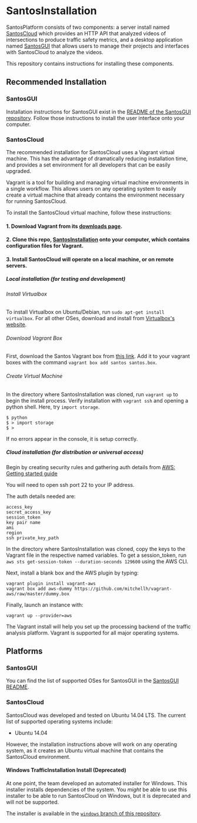 # SantosInstallation

SantosPlatform consists of two components: a server install named [SantosCloud](https://github.com/santosfamilyfoundation/SantosCloud) which provides an HTTP API that analyzed videos of intersections to produce traffic safety metrics, and a desktop application named [SantosGUI](https://github.com/santosfamilyfoundation/SantosGUI) that allows users to manage their projects and interfaces with SantosCloud to analyze the videos.

This repository contains instructions for installing these components.

## Recommended Installation

### SantosGUI

Installation instructions for SantosGUI exist in the [README of the SantosGUI repository](https://github.com/santosfamilyfoundation/SantosGUI). Follow those instructions to install the user interface onto your computer.

### SantosCloud

The recommended installation for SantosCloud uses a Vagrant virtual machine. This has the advantage of dramatically reducing installation time, and provides a set environment for all developers that can be easily upgraded.

Vagrant is a tool for building and managing virtual machine environments in a single workflow. This allows users on any operating system to easily create a virtual machine that already contains the environment necessary for running SantosCloud.

To install the SantosCloud virtual machine, follow these instructions:

#### 1. Download Vagrant from its [downloads page](https://www.vagrantup.com/downloads.html).
#### 2. Clone this repo, [SantosInstallation](https://github.com/santosfamilyfoundation/SantosInstallation) onto your computer, which contains configuration files for Vagrant.
#### 3. Install SantosCloud will operate on a local machine, or on remote servers.

##### Local installation (for testing and development)

###### Install Virtualbox

To install Virtualbox on Ubuntu/Debian, run `sudo apt-get install virtualbox`. For all other OSes, download and install from [Virtualbox's website](https://www.virtualbox.org/wiki/Downloads).

###### Download Vagrant Box

First, download the Santos Vagrant box from [this link](https://goo.gl/6hl76J). Add it to your vagrant boxes with the command `vagrant box add santos santos.box`.

###### Create Virtual Machine

In the directory where SantosInstallation was cloned, run `vagrant up` to begin the install process. Verify installation with `vagrant ssh` and opening a python shell. Here, try `import storage`.

```
$ python
$ > import storage
$ >
```
If no errors appear in the console, it is setup correctly.

##### Cloud installation (for distribution or universal access)

Begin by creating security rules and gathering auth details from [AWS: Getting started guide](http://docs.aws.amazon.com/AWSEC2/latest/UserGuide/EC2_GetStarted.html)

You will need to open ssh port 22 to your IP address.

The auth details needed are:
```
access_key
secret_access_key
session_token
key pair name
ami
region
ssh private_key_path
```

In the directory where SantosInstallation was cloned, copy the keys to the Vagrant file in the respective named variables. To get a session_token, run `aws sts get-session-token --duration-seconds 129600` using the AWS CLI.

Next, install a blank box and the AWS plugin by typing:

```
vagrant plugin install vagrant-aws
vagrant box add aws-dummy https://github.com/mitchellh/vagrant-aws/raw/master/dummy.box
```

Finally, launch an instance with:

```
vagrant up --provider=aws
```

The Vagrant install will help you set up the processing backend of the traffic analysis platform.
Vagrant is supported for all major operating systems.

## Platforms

### SantosGUI

You can find the list of supported OSes for SantosGUI in the [SantosGUI README](https://github.com/santosfamilyfoundation/SantosGUI).

### SantosCloud

SantosCloud was developed and tested on Ubuntu 14.04 LTS.  The current list of supported operating systems include:

* Ubuntu 14.04

However, the installation instructions above will work on any operating system, as it creates an Ubuntu virtual machine that contains the SantosCloud environment.

#### Windows TrafficInstallation Install (Deprecated)

At one point, the team developed an automated installer for Windows. This installer installs dependencies of the system. You *might* be able to use this installer to be able to run SantosCloud on Windows, but it is deprecated and will not be supported.

The installer is available in the [`windows` branch of this repository](https://github.com/santosfamilyfoundation/SantosInstallation/tree/windows).
